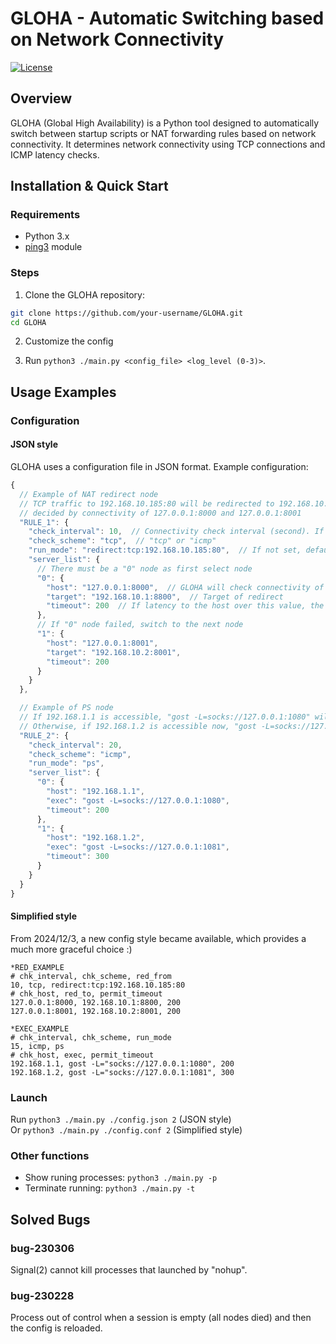 # GLOHA - Automatic Switching based on Network Connectivity

[![License](https://img.shields.io/badge/license-GPL--3.0-blue.svg)](LICENSE)

## Overview

GLOHA (Global High Availability) is a Python tool designed to automatically switch between startup scripts or NAT forwarding rules based on network connectivity. It determines network connectivity using TCP connections and ICMP latency checks.

## Installation & Quick Start

### Requirements

- Python 3.x
- [ping3](https://pypi.org/project/ping3/) module

### Steps

1. Clone the GLOHA repository:  

```bash
git clone https://github.com/your-username/GLOHA.git
cd GLOHA
```
   
2. Customize the config  

3. Run `python3 ./main.py <config_file> <log_level (0-3)>`.  


## Usage Examples

### Configuration

#### JSON style

GLOHA uses a configuration file in JSON format. Example configuration:  

```javascript
{
  // Example of NAT redirect node
  // TCP traffic to 192.168.10.185:80 will be redirected to 192.168.10.1:8800 or 192.168.10.2:8001,
  // decided by connectivity of 127.0.0.1:8000 and 127.0.0.1:8001
  "RULE_1": {
    "check_interval": 10,  // Connectivity check interval (second). If not set, default is 20
    "check_scheme": "tcp",  // "tcp" or "icmp"
    "run_mode": "redirect:tcp:192.168.10.185:80",  // If not set, default is "ps"
    "server_list": {
      // There must be a "0" node as first select node
      "0": {
        "host": "127.0.0.1:8000",  // GLOHA will check connectivity of this host
        "target": "192.168.10.1:8800",  // Target of redirect
        "timeout": 200  // If latency to the host over this value, the node is seen as unavaliable
      },
      // If "0" node failed, switch to the next node
      "1": {
        "host": "127.0.0.1:8001",
        "target": "192.168.10.2:8001",
        "timeout": 200
      }
    }
  },

  // Example of PS node
  // If 192.168.1.1 is accessible, "gost -L=socks://127.0.0.1:1080" will be executed
  // Otherwise, if 192.168.1.2 is accessible now, "gost -L=socks://127.0.0.1:1081" will be executed
  "RULE_2": {
    "check_interval": 20,
    "check_scheme": "icmp",
    "run_mode": "ps",
    "server_list": {
      "0": {
        "host": "192.168.1.1",
        "exec": "gost -L=socks://127.0.0.1:1080",
        "timeout": 200
      },
      "1": {
        "host": "192.168.1.2",
        "exec": "gost -L=socks://127.0.0.1:1081",
        "timeout": 300
      }
    }
  }
}
```

#### Simplified style

From 2024/12/3, a new config style became available, which provides a much more graceful choice :)

```text
*RED_EXAMPLE
# chk_interval, chk_scheme, red_from
10, tcp, redirect:tcp:192.168.10.185:80
# chk_host, red_to, permit_timeout
127.0.0.1:8000, 192.168.10.1:8800, 200
127.0.0.1:8001, 192.168.10.2:8001, 200

*EXEC_EXAMPLE
# chk_interval, chk_scheme, run_mode
15, icmp, ps
# chk_host, exec, permit_timeout
192.168.1.1, gost -L="socks://127.0.0.1:1080", 200
192.168.1.2, gost -L="socks://127.0.0.1:1081", 300
```

### Launch

Run `python3 ./main.py ./config.json 2` (JSON style)  
Or `python3 ./main.py ./config.conf 2` (Simplified style)  

### Other functions

- Show runing processes: `python3 ./main.py -p`  
- Terminate running: `python3 ./main.py -t`  

## Solved Bugs

### bug-230306
Signal(2) cannot kill processes that launched by "nohup".

### bug-230228
Process out of control when a session is empty (all nodes died) and then the config is reloaded.

